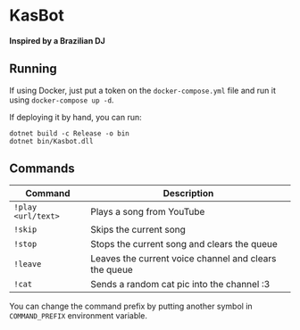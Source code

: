 # KasBot
#### Inspired by a Brazilian DJ

## Running
If using Docker, just put a token on the `docker-compose.yml` file and run it using `docker-compose up -d`.

If deploying it by hand, you can run:
```shell
dotnet build -c Release -o bin
dotnet bin/Kasbot.dll
```

## Commands
| Command | Description
| -- | -- |
| `!play <url/text>` | Plays a song from YouTube |
| `!skip` | Skips the current song |
| `!stop` | Stops the current song and clears the queue |
| `!leave` | Leaves the current voice channel and clears the queue |
| `!cat` | Sends a random cat pic into the channel :3 |

You can change the command prefix by putting another symbol in `COMMAND_PREFIX` environment variable.